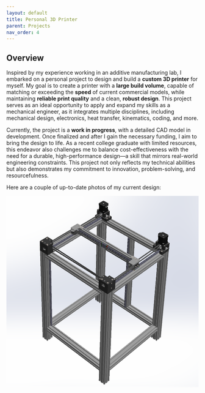 ```yaml
---
layout: default
title: Personal 3D Printer
parent: Projects
nav_order: 4
---
```


## Overview 
Inspired by my experience working in an additive manufacturing lab, I embarked on a personal project to design and build a **custom 3D printer** for myself. My goal is to create a printer with a **large build volume**, capable of matching or exceeding the **speed** of current commercial models, while maintaining **reliable print quality** and a clean, **robust design**. This project serves as an ideal opportunity to apply and expand my skills as a mechanical engineer, as it integrates multiple disciplines, including mechanical design, electronics, heat transfer, kinematics, coding, and more.

Currently, the project is a **work in progress**, with a detailed CAD model in development. Once finalized and after I gain the necessary funding, I aim to bring the design to life. As a recent college graduate with limited resources, this endeavor also challenges me to balance cost-effectiveness with the need for a durable, high-performance design—a skill that mirrors real-world engineering constraints. This project not only reflects my technical abilities but also demonstrates my commitment to innovation, problem-solving, and resourcefulness.

Here are a couple of up-to-date photos of my current design:

<div style="display: flex; justify-content: center; gap: 20px;">
  <img src="assets/XYlopeZ.png" alt="Laptop stand closed CAD" style="height: 500px; width: auto;">
</div>
